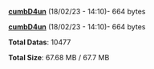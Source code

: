 [**cumbD4un**](/data/cumbD4un.txt) (18/02/23 - 14:10)- 664 bytes

[**cumbD4un**](/data/cumbD4un.txt) (18/02/23 - 14:10)- 664 bytes

**Total Datas**: 10477

**Total Size**: 67.68 MB / 67.7 MB